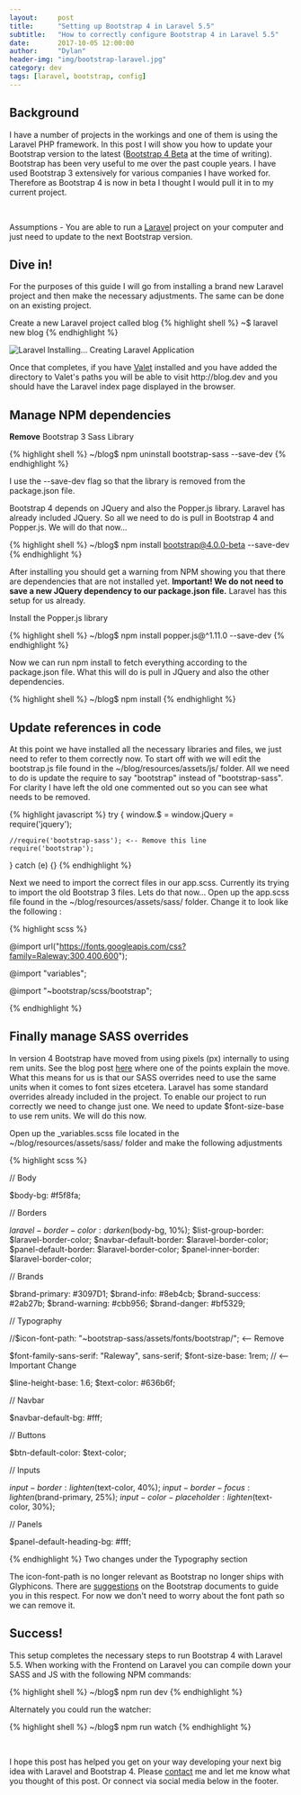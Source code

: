```yaml
---
layout:     post
title:      "Setting up Bootstrap 4 in Laravel 5.5"
subtitle:   "How to correctly configure Bootstrap 4 in Laravel 5.5"
date:       2017-10-05 12:00:00
author:     "Dylan"
header-img: "img/bootstrap-laravel.jpg"
category: dev
tags: [laravel, bootstrap, config]
---
```



<h2 class="section-heading">Background</h2>

<p>I have a number of projects in the workings and one of them is using the Laravel PHP framework. In this post I will show you how to update your Bootstrap version to the latest (<a href="https://getbootstrap.com/">Bootstrap 4 Beta</a> at the time of writing). Bootstrap has been very useful to me over the past couple years. I have used Bootstrap 3 extensively for various companies I have worked for. Therefore as Bootstrap 4 is now in beta I thought I would pull it in to my current project.</p>
<br>
<p>Assumptions - You are able to run a <a href="https://laravel.com/">Laravel</a> project on your computer and just need to update to the next Bootstrap version.</p>

<h2 class="section-heading">Dive in!</h2>

<p>For the purposes of this guide I will go from installing a brand new Laravel project and then make the necessary adjustments. The same can be done on an existing project.</p>

Create a new Laravel project called blog
{% highlight shell %}
~$ laravel new blog
{% endhighlight %}

<img src="{{ site.baseurl }}/img/installLaravel.png" alt="Laravel Installing...">
<span class="caption text-muted">Creating Laravel Application</span>

<p>
Once that completes, if you have <a href="https://laravel.com/docs/5.5/valet">Valet</a> installed and you have added the directory to Valet's paths you will be able to visit http://blog.dev and you should have the Laravel index page displayed in the browser.
</p>

<h2 class="section-heading">Manage NPM dependencies</h2>
<p><strong>Remove</strong> Bootstrap 3 Sass Library</p>
{% highlight shell %}
~/blog$ npm uninstall bootstrap-sass --save-dev
{% endhighlight %}

<p> I use the --save-dev flag so that the library is removed from the package.json file. </p>
<p> Bootstrap 4 depends on JQuery and also the Popper.js library. Laravel has already included JQuery. So all we need to do is pull in Bootstrap 4 and Popper.js. We will do that now...</p>

{% highlight shell %}
~/blog$ npm install bootstrap@4.0.0-beta --save-dev
{% endhighlight %}
<p>After installing you should get a warning from NPM showing you that there are dependencies that are not installed yet. <strong>Important! We do not need to save a new JQuery dependency to our package.json file.</strong> Laravel has this setup for us already.</p>

<p>Install the Popper.js library</p>
{% highlight shell %}
~/blog$ npm install popper.js@^1.11.0 --save-dev
{% endhighlight %}

<p>Now we can run npm install to fetch everything according to the package.json file. What this will do is pull in JQuery and also the other dependencies. </p>

{% highlight shell %}
~/blog$ npm install
{% endhighlight %}



<h2 class="section-heading">Update references in code</h2>
<p>At this point we have installed all the necessary libraries and files, we just need to refer to them correctly now. To start off with we will edit the bootstrap.js file found in the ~/blog/resources/assets/js/ folder. All we need to do is update the require to say "bootstrap" instead of "bootstrap-sass". For clarity I have left the old one commented out so you can see what needs to be removed. </p>
{% highlight javascript %}
try {
    window.$ = window.jQuery = require('jquery');

    //require('bootstrap-sass'); <-- Remove this line
    require('bootstrap');

} catch (e) {}
{% endhighlight %}

<p>Next we need to import the correct files in our app.scss. Currently its trying to import the old Bootstrap 3 files. Lets do that now... Open up the app.scss file found in the ~/blog/resources/assets/sass/ folder. Change it to look like the following :</p>

{% highlight scss %}


@import url("https://fonts.googleapis.com/css?family=Raleway:300,400,600");

@import "variables";

@import "~bootstrap/scss/bootstrap";

{% endhighlight %}

<h2 class="section-heading">Finally manage SASS overrides</h2>
<p>In version 4 Bootstrap have moved from using pixels (px) internally to using rem units. See the blog post <a href="http://blog.getbootstrap.com/2017/08/10/bootstrap-4-beta/">here</a> where one of the points explain the move. What this means for us is that our SASS overrides need to use the same units when it comes to font sizes etcetera. Laravel has some standard overrides already included in the project. To enable our project to run correctly we need to change just one. We need to update $font-size-base to use rem units. We will do this now. </p>

<p>Open up the _variables.scss file located in the ~/blog/resources/assets/sass/ folder and make the following adjustments </p>

{% highlight scss %}

// Body

$body-bg: #f5f8fa;

// Borders

$laravel-border-color: darken($body-bg, 10%);
$list-group-border: $laravel-border-color;
$navbar-default-border: $laravel-border-color;
$panel-default-border: $laravel-border-color;
$panel-inner-border: $laravel-border-color;

// Brands

$brand-primary: #3097D1;
$brand-info: #8eb4cb;
$brand-success: #2ab27b;
$brand-warning: #cbb956;
$brand-danger: #bf5329;

// Typography

//$icon-font-path: "~bootstrap-sass/assets/fonts/bootstrap/"; <-- Remove

$font-family-sans-serif: "Raleway", sans-serif;
$font-size-base: 1rem; // <-- Important Change

$line-height-base: 1.6;
$text-color: #636b6f;

// Navbar

$navbar-default-bg: #fff;

// Buttons

$btn-default-color: $text-color;

// Inputs

$input-border: lighten($text-color, 40%);
$input-border-focus: lighten($brand-primary, 25%);
$input-color-placeholder: lighten($text-color, 30%);

// Panels

$panel-default-heading-bg: #fff;

{% endhighlight %}
<span class="caption text-muted">Two changes under the Typography section</span>

<p>The icon-font-path is no longer relevant as Bootstrap no longer ships with Glyphicons. There are <a href="https://getbootstrap.com/docs/4.0/extend/icons/">suggestions</a> on the Bootstrap documents to guide you in this respect. For now we don't need to worry about the font path so we can remove it. </p>

<h2 class="section-heading">Success!</h2>
<p>This setup completes the necessary steps to run Bootstrap 4 with Laravel 5.5. When working with the Frontend on Laravel you can compile down your SASS and JS with the following NPM commands:</p>

{% highlight shell %}
~/blog$ npm run dev
{% endhighlight %}

<p>Alternately you could run the watcher: </p>

{% highlight shell %}
~/blog$ npm run watch
{% endhighlight %}

<br>

<p> I hope this post has helped you get on your way developing your next big idea with Laravel and Bootstrap 4. Please <a href="/contact">contact</a> me and let me know what you thought of this post. Or connect via social media below in the footer.</p>
